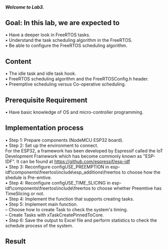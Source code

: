 ##### Welcome to Lab3.
## **Goal**: In this lab, we are expected to
• Have a deeper look in FreeRTOS tasks.\
• Understand the task scheduling algorithm in the FreeRTOS.\
• Be able to configure the FreeRTOS scheduling algorithm.
## **Content**
• The idle task and idle task hook.\
• FreeRTOS scheduling algorithm and the FreeRTOSConfig.h header.\
• Preemptive scheduling versus Co-operative scheduling.
## **Prerequisite Requirement**
• Have basic knowledge of OS and micro-controller programming.
## **Implementation process**
• Step 1: Prepare components (NodeMCU ESP32 board). \
• Step 2: Set up the environment to connect. \
    For the ESP32, a framework has been developed by Espressif called the IoT Development Framework which has become commonly known as "ESP-IDF". It can be found at https://github.com/espressif/esp-idf \
• Step 3: Reconfigure configUSE_PREEMPTION in esp-idf\components\freertos\include\esp_additions\freertos to choose how the shedule is Pre-emtive.\
• Step 4: Reconfigure configUSE_TIME_SLICING in esp-idf\components\freertos\include\freertos to choose whether Preemtive has TimeSlicing or not.\
• Step 4: Implement the function that supports creating tasks.\
• Step 5: Implement main function.\
  – Choose how to create Task to check the system's timing.\
  – Create Tasks with xTaskCreatePinnedToCore.\
• Step 6: Save the output to Excel file and perform statistics to check the schedule process of the system.
## **Result**
